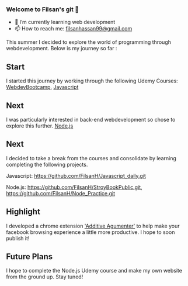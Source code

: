 ### Welcome to Filsan's git 👋

- 🌱 I’m currently learning web development
- 📫 How to reach me: filsanhassan99@gmail.com

This summer I decided to explore the world of programming through webdevelopment. Below is my journey so far : 

## Start

I started this journey by working through the following Udemy Courses:
[WebdevBootcamp](https://github.com/FilsanH/UdemyWebdevbootcamp.git),
[Javascript](https://github.com/FilsanH/JavascriptCourse-.git)

## Next 

I was particularly interested in back-end webdevelopment so chose to explore this further.
[Node.js](https://github.com/FilsanH/Node.js---The-Complete-Guide-.git)

## Next 

I decided to take a break from the courses and consolidate by learning completing the following projects.

Javascript:
https://github.com/FilsanH/Javascript_daily.git

Node.js: 
https://github.com/FilsanH/StroyBookPublic.git, 
https://github.com/FilsanH/Node_Practice.git


## Highlight 

I developed a chrome extension  ['Additive Agumenter'](https://github.com/FilsanH/AAChromeExtension.git) to help make your facebook browsing experience a little more productive. I hope to soon publish it! 

## Future Plans

I hope to complete the Node.js Udemy course and make my own website from the ground up. Stay tuned!
